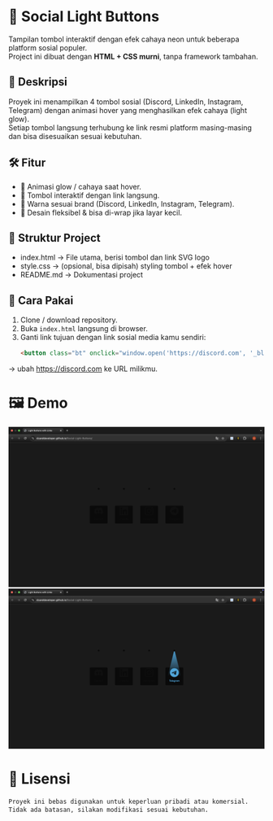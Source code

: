 # 🚀 Social Light Buttons

Tampilan tombol interaktif dengan efek cahaya neon untuk beberapa platform sosial populer.  
Project ini dibuat dengan **HTML + CSS murni**, tanpa framework tambahan.  

## 📌 Deskripsi
Proyek ini menampilkan 4 tombol sosial (Discord, LinkedIn, Instagram, Telegram) dengan animasi hover yang menghasilkan efek cahaya (light glow).  
Setiap tombol langsung terhubung ke link resmi platform masing-masing dan bisa disesuaikan sesuai kebutuhan.

## 🛠️ Fitur
- 🌟 Animasi glow / cahaya saat hover.
- 🔗 Tombol interaktif dengan link langsung.
- 🎨 Warna sesuai brand (Discord, LinkedIn, Instagram, Telegram).
- 📱 Desain fleksibel & bisa di-wrap jika layar kecil.

## 📂 Struktur Project
- index.html -> File utama, berisi tombol dan link SVG logo
- style.css -> (opsional, bisa dipisah) styling tombol + efek hover
- README.md -> Dokumentasi project

## 📖 Cara Pakai
1. Clone / download repository.
2. Buka `index.html` langsung di browser.
3. Ganti link tujuan dengan link sosial media kamu sendiri:  
   ```html
   <button class="bt" onclick="window.open('https://discord.com', '_blank')">
   ```
→ ubah https://discord.com ke URL milikmu.

# 🖼️ Demo
![Demo](example1.png)
![Demo](example2.png)
# 📄 Lisensi
```
Proyek ini bebas digunakan untuk keperluan pribadi atau komersial.
Tidak ada batasan, silakan modifikasi sesuai kebutuhan.
```
